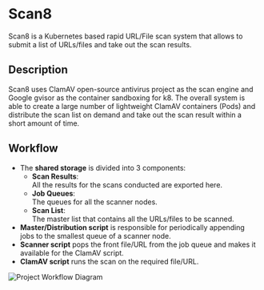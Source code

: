 Scan8
=============
Scan8 is a Kubernetes based rapid URL/File scan system that allows to submit a list of URLs/files and take out the scan results.

## Description
Scan8 uses ClamAV open-source antivirus project as the scan engine and Google gvisor as the container sandboxing for k8. The overall system is able to create a large number of lightweight ClamAV containers (Pods)  and distribute the scan list on demand and take out the scan result within a short amount of time.

## Workflow
- The **shared storage** is divided into 3 components:  
  - **Scan Results**:  
    All the results for the scans conducted are exported here.  
  - **Job Queues**:  
    The queues for all the scanner nodes.  
  - **Scan List**:  
    The master list that contains all the URLs/files to be scanned.  
- **Master/Distribution script** is responsible for periodically appending jobs to the smallest queue of a scanner node.  
- **Scanner script** pops the front file/URL from the job queue and makes it available for the ClamAV script.  
- **ClamAV script** runs the scan on the required file/URL.  

![Project Workflow Diagram](https://github.com/maanas-talwar/Scan8/blob/main/Scan8.png?raw=true)
